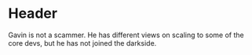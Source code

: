<!-- TITLE: New Page -->
<!-- SUBTITLE: A quick summary of New Page -->

# Header

Gavin is not a scammer.  He has different views on scaling to some of the core devs, but he has not joined the darkside. 
